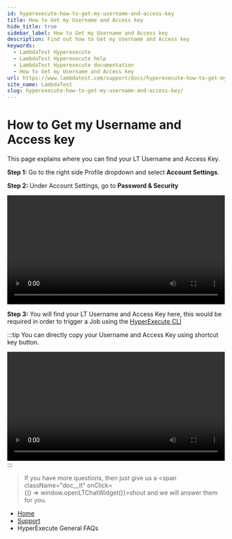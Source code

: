 ```yaml
---
id: hyperexecute-how-to-get-my-username-and-access-key
title: How to Get my Username and Access key
hide_title: true
sidebar_label: How to Get my Username and Access key
description: Find out how to Get my Username and Access key
keywords:
  - LambdaTest Hyperexecute
  - LambdaTest Hyperexecute help
  - LambdaTest Hyperexecute documentation
  - How to Get my Username and Access key
url: https://www.lambdatest.com/support/docs/hyperexecute-how-to-get-my-username-and-access-key/
site_name: LambdaTest
slug: hyperexecute-how-to-get-my-username-and-access-key/
---
```


<script type="application/ld+json"
      dangerouslySetInnerHTML={{ __html: JSON.stringify({
       "@context": "https://schema.org",
        "@type": "BreadcrumbList",
        "itemListElement": [{
          "@type": "ListItem",
          "position": 1,
          "name": "Home",
          "item": "https://www.lambdatest.com"
        },{
          "@type": "ListItem",
          "position": 2,
          "name": "Support",
          "item": "https://www.lambdatest.com/support/docs/"
        },{
          "@type": "ListItem",
          "position": 3,
          "name": "Integrations",
          "item": "https://www.lambdatest.com/support/docs/hyperexecute-how-to-get-my-username-and-access-key/"
        }]
      })
    }}
></script>

# How to Get my Username and Access key

This page explains where you can find your LT Username and Access Key. 

**Step 1:** Go to the right side Profile dropdown and select **Account Settings**.

**Step 2:** Under Account Settings, go to **Password & Security**

<video class="right-side" width="100%" controls id="vid">
<source src= {require('../assets/videos/hyperexecute/knowledge-base/username-accesskey/method1.mp4').default} type="video/mp4" />
</video>

**Step 3:** You will find your LT Username and Access Key here, this would be required in order to trigger a Job using the [HyperExecute CLI](/support/docs/hyperexecute-cli-run-tests-on-hyperexecute-grid/)

:::tip
You can directly copy your Username and Access Key using shortcut key button.

<video class="right-side" width="100%" controls id="vid">
<source src= {require('../assets/videos/hyperexecute/knowledge-base/username-accesskey/method2.mp4').default} type="video/mp4" />
</video>
:::

>If you have more questions, then just give us a <span className="doc__lt" onClick={() => window.openLTChatWidget()}>shout</span> and we will answer them for you.

<nav aria-label="breadcrumbs">
  <ul className="breadcrumbs">
    <li className="breadcrumbs__item">
      <a className="breadcrumbs__link" target="_self" href="https://www.lambdatest.com">
        Home
      </a>
    </li>
    <li className="breadcrumbs__item">
      <a className="breadcrumbs__link" target="_self" href="https://www.lambdatest.com/support/docs/">
        Support
      </a>
    </li>
    <li className="breadcrumbs__item breadcrumbs__item--active">
      <span className="breadcrumbs__link">
       HyperExecute General FAQs
      </span>
    </li>
  </ul>
</nav>